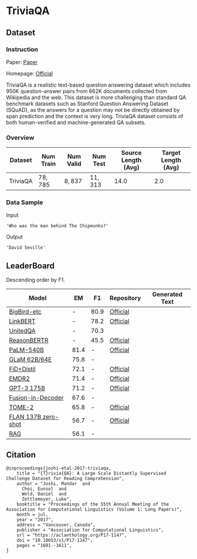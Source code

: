 # TriviaQA

## Dataset

### Instruction

Paper: [Paper](https://aclanthology.org/P17-1147.pdf)

Homepage: [Official](http://nlp.cs.washington.edu/triviaqa/)

TriviaQA is a realistic text-based question answering dataset which includes 950K question-answer pairs from 662K documents collected from Wikipedia and the web. This dataset is more challenging than standard QA benchmark datasets such as Stanford Question Answering Dataset (SQuAD), as the answers for a question may not be directly obtained by span prediction and the context is very long. TriviaQA dataset consists of both human-verified and machine-generated QA subsets.

### Overview

| Dataset  | Num Train | Num Valid | Num Test | Source Length (Avg) | Target Length (Avg) |
| -------- | --------- | --------- | -------- | ------------------- | ------------------- |
| TriviaQA | $78,785$  | $8,837$   | $11,313$ | $14.0$              | $2.0$               |

### Data Sample

Input

```
'Who was the man behind The Chipmunks?'
```

Output

```
'David Seville'
```

## LeaderBoard

Descending order by F1.

| Model                                                        | EM     | F1     | Repository                                                   | Generated Text |
| ------------------------------------------------------------ | ------ | ------ | ------------------------------------------------------------ | -------------- |
| [BigBird-etc](https://arxiv.org/pdf/2007.14062v2.pdf)        | -      | $80.9$ | [Official](https://github.com/google-research/bigbird)       |                |
| [LinkBERT](https://arxiv.org/pdf/2203.15827v1.pdf)           | -      | $78.2$ | [Official](https://github.com/michiyasunaga/LinkBERT)        |                |
| [ UnitedQA](https://arxiv.org/pdf/2101.00178v2.pdf)          | -      | $70.3$ |                                                              |                |
| [ ReasonBERTR](https://arxiv.org/pdf/2109.04912v1.pdf)       | -      | $45.5$ | [Official](https://github.com/sunlab-osu/reasonbert)         |                |
| [ PaLM-540B](https://arxiv.org/pdf/2204.02311v3.pdf)         | $81.4$ | -      | [Official](https://github.com/lucidrains/PaLM-pytorch)       |                |
| [GLaM 62B/64E](https://arxiv.org/pdf/2112.06905v2.pdf)       | $75.8$ | -      |                                                              |                |
| [ FiD+Distil](https://arxiv.org/pdf/2012.04584v2.pdf)        | $72.1$ | -      | [Official](https://github.com/facebookresearch/FiD)          |                |
| [EMDR2](https://arxiv.org/pdf/2106.05346v2.pdf)              | $71.4$ | -      | [Official](https://github.com/DevSinghSachan/emdr2)          |                |
| [GPT-3 175B](https://arxiv.org/pdf/2005.14165v4.pdf)         | $71.2$ | -      | [Official](https://github.com/openai/gpt-3)                  |                |
| [Fusion-in-Decoder](https://arxiv.org/pdf/2007.01282v2.pdf)  | $67.6$ | -      |                                                              |                |
| [TOME-2](https://arxiv.org/pdf/2110.06176v2.pdf)             | $65.8$ | -      | [Official](https://github.com/google-research/language/tree/master/language/mentionmemory) |                |
| [FLAN 137B zero-shot](https://arxiv.org/pdf/2109.01652v5.pdf) | $56.7$ | -      | [Official](https://github.com/google-research/flan)          |                |
| [RAG](https://arxiv.org/pdf/2005.11401v4.pdf)                | $56.1$ | -      |                                                              |                |


## Citation

```
@inproceedings{joshi-etal-2017-triviaqa,
    title = "{T}rivia{QA}: A Large Scale Distantly Supervised Challenge Dataset for Reading Comprehension",
    author = "Joshi, Mandar  and
      Choi, Eunsol  and
      Weld, Daniel  and
      Zettlemoyer, Luke",
    booktitle = "Proceedings of the 55th Annual Meeting of the Association for Computational Linguistics (Volume 1: Long Papers)",
    month = jul,
    year = "2017",
    address = "Vancouver, Canada",
    publisher = "Association for Computational Linguistics",
    url = "https://aclanthology.org/P17-1147",
    doi = "10.18653/v1/P17-1147",
    pages = "1601--1611",
}
```

